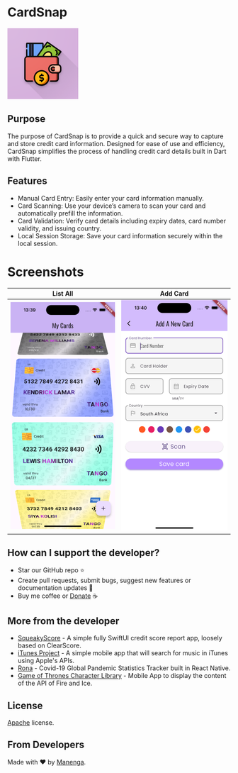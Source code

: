 # CardSnap

<img src="https://github.com/manenga/CardSnap/blob/main/assets/images/logo.png?raw=true" alt="logo" width="160"/>

## Purpose
The purpose of CardSnap is to provide a quick and secure way to capture and store credit card information. Designed for ease of use and efficiency, CardSnap simplifies the process of handling credit card details built in Dart with Flutter.

## Features
* Manual Card Entry: Easily enter your card information manually.
* Card Scanning: Use your device’s camera to scan your card and automatically prefill the information.
* Card Validation: Verify card details including expiry dates, card number validity, and issuing country.
* Local Session Storage: Save your card information securely within the local session.

# Screenshots
| List All | Add Card |
| ------------- | ------------- |
| ![Card List Page](https://github.com/manenga/CardSnap/blob/main/screenshots/Card%20List%20Page.png?raw=true)  | ![Add A New Card](https://github.com/manenga/CardSnap/blob/main/screenshots/Add%20Card%20Page.png)  |


## How can I support the developer?
- Star our GitHub repo ⭐
- Create pull requests, submit bugs, suggest new features or documentation updates 🔧
- Buy me coffee or [Donate](https://paypal.me/Mungandi) ☕️

## More from the developer
- [SqueakyScore](https://github.com/manenga/SqueakyScore/) - A simple fully SwiftUI credit score report app, loosely based on ClearScore.
- [iTunes Project](https://github.com/manenga/iTunes-Project/) - A simple mobile app that will search for music in iTunes using Apple's APIs.
- [Rona](https://github.com/manenga/Rona/) - Covid-19 Global Pandemic Statistics Tracker built in React Native.
- [Game of Thrones Character Library](https://github.com/manenga/GameOfThrones) - Mobile App to display the content of the API of Fire and Ice.

## License
[Apache](https://github.com/manenga/CardSnap/blob/main/LICENSE.txt) license.

## From Developers
Made with ♥ by [Manenga](https://linkedin.com/in/mungandi/).
